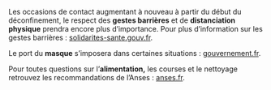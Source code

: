 Les occasions de contact augmentant à nouveau à partir
du début du déconfinement, le respect des **gestes barrières**
et de **distanciation physique** prendra encore plus d’importance.
Pour plus d’information sur les gestes barrières :
[solidarites-sante.gouv.fr](https://solidarites-sante.gouv.fr/soins-et-maladies/maladies/maladies-infectieuses/coronavirus/tout-savoir-sur-le-covid-19/article/comment-se-proteger-du-coronavirus-covid-19).

Le port du **masque** s’imposera dans certaines situations :
[gouvernement.fr](https://www.gouvernement.fr/info-coronavirus/masques-grand-public).

Pour toutes questions sur l’**alimentation,** les courses et le nettoyage
retrouvez les recommandations de l’Anses :
[anses.fr](https://www.anses.fr/fr/content/coronavirus-alimentation-courses-nettoyage-les-recommandations-de-l%E2%80%99anses).
